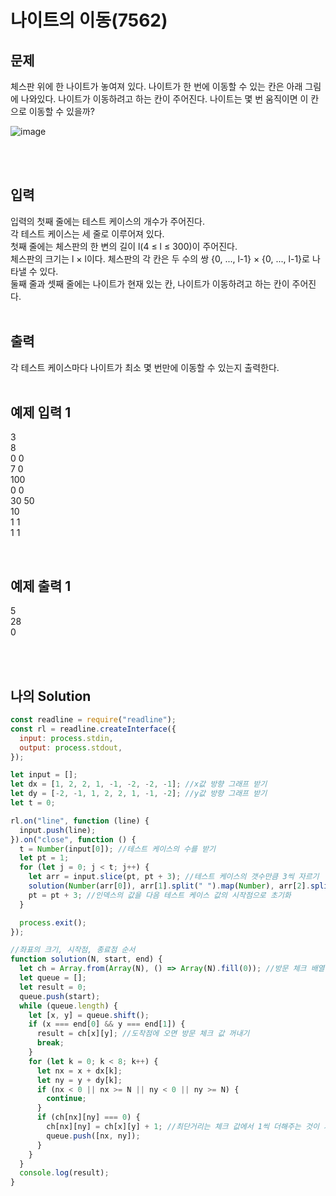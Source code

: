# 나이트의 이동(7562)

## 문제
체스판 위에 한 나이트가 놓여져 있다. 나이트가 한 번에 이동할 수 있는 칸은 아래 그림에 나와있다. 나이트가 이동하려고 하는 칸이 주어진다. 나이트는 몇 번 움직이면 이 칸으로 이동할 수 있을까?<br/>

![image](https://user-images.githubusercontent.com/68778883/165774606-2827d38c-1ce4-47ce-bd1a-7afdcc311466.png)

<br/>
<br/>

## 입력
입력의 첫째 줄에는 테스트 케이스의 개수가 주어진다.<br/>
각 테스트 케이스는 세 줄로 이루어져 있다.<br/> 첫째 줄에는 체스판의 한 변의 길이 l(4 ≤ l ≤ 300)이 주어진다.<br/> 체스판의 크기는 l × l이다. 체스판의 각 칸은 두 수의 쌍 {0, ..., l-1} × {0, ..., l-1}로 나타낼 수 있다. <br/>
둘째 줄과 셋째 줄에는 나이트가 현재 있는 칸, 나이트가 이동하려고 하는 칸이 주어진다.
<br/>
<br/>

## 출력
각 테스트 케이스마다 나이트가 최소 몇 번만에 이동할 수 있는지 출력한다.
<br/>
<br/>

## 예제 입력 1
3
<br/>8
<br/>0 0
<br/>7 0
<br/>100
<br/>0 0
<br/>30 50
<br/>10
<br/>1 1
<br/>1 1


<br/>

## 예제 출력 1
5
<br/>28
<br/>0


<br/>
<br/>

## 나의 Solution

```javascript
const readline = require("readline");
const rl = readline.createInterface({
  input: process.stdin,
  output: process.stdout,
});

let input = [];
let dx = [1, 2, 2, 1, -1, -2, -2, -1]; //x값 방향 그래프 받기
let dy = [-2, -1, 1, 2, 2, 1, -1, -2]; //y값 방향 그래프 받기
let t = 0;

rl.on("line", function (line) {
  input.push(line);
}).on("close", function () {
  t = Number(input[0]); //테스트 케이스의 수를 받기
  let pt = 1;
  for (let j = 0; j < t; j++) {
    let arr = input.slice(pt, pt + 3); //테스트 케이스의 갯수만큼 3씩 자르기
    solution(Number(arr[0]), arr[1].split(" ").map(Number), arr[2].split(" ").map(Number)); //자른 값들을 넣어줌
    pt = pt + 3; //인덱스의 값을 다음 테스트 케이스 값의 시작점으로 초기화
  }

  process.exit();
});

//좌표의 크기, 시작점, 종료점 순서
function solution(N, start, end) {
  let ch = Array.from(Array(N), () => Array(N).fill(0)); //방문 체크 배열 만들기
  let queue = [];
  let result = 0;
  queue.push(start);
  while (queue.length) {
    let [x, y] = queue.shift();
    if (x === end[0] && y === end[1]) {
      result = ch[x][y]; //도착점에 오면 방문 체크 값 꺼내기
      break;
    }
    for (let k = 0; k < 8; k++) {
      let nx = x + dx[k];
      let ny = y + dy[k];
      if (nx < 0 || nx >= N || ny < 0 || ny >= N) {
        continue;
      }
      if (ch[nx][ny] === 0) {
        ch[nx][ny] = ch[x][y] + 1; //최단거리는 체크 값에서 1씩 더해주는 것이 가장 최단 거리
        queue.push([nx, ny]);
      }
    }
  }
  console.log(result);
}
```
